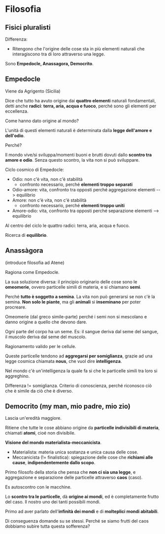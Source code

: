 # Filosofia
## Fisici pluralisti

Differenza:
- Ritengono che l'origine delle cose sta in più elementi naturali che interagiscono tra di loro attraverso una legge.

Sono **Empedocle, Anassagora, Democrito**.

## Empedocle

Viene da Agrigento (Sicilia)

Dice che tutto ha avuto origine dai **quattro elementi** naturali fondamentali, detti anche **radici**: **terra, aria, acqua e fuoco**, perché sono gli elementi per eccellenza.

Come hanno dato origine al mondo?

L'unità di questi elementi naturali è determinata dalla **legge dell'amore e dell'odio**.

Perché?

Il mondo vive/si sviluppa/momenti buoni e brutti dovuti dallo **scontro tra amore e odio**. Senza questo scontro, la vita non si può sviluppare.

Ciclo cosmico di Empedocle:

- Odio: non c'è vita, non c'è stabilità <!-- (divisione elementi) -->
  - confronto necessario, perché **elementi troppo separati**
- Odio-amore: vita, confronto tra opposti <!-- (unione elementi) -->perché aggregazione elementi --> equilibrio
- Amore: non c'è vita, non c'è stabilità <!-- (divisione elementi) -->
  - confronto necessario, perché **elementi troppo uniti**
- Amore-odio: vita, confronto tra opposti <!-- (unione elementi) -->perché separazione elementi --> equilibrio

Al centro del ciclo le quattro radici: terra, aria, acqua e fuoco.

Ricerca di **equilibrio**.


## Anassàgora

(introduce filosofia ad Atene)

Ragiona come Empedocle.

La sua soluzione diversa: il principio originario delle cose sono le **omeomerie**, ovvero particelle simili di materia, e si chiamano **semi**.

Perché **tutto è soggetto a semina**. La vita non può generarsi se non c'è la semina. **Non solo le piante**, ma gli **animali** si **inseminano** per poter procreare.

Omeomerie (dal greco simile-parte) perché i semi non si mescolano e danno origine a quello che devono dare.

Ogni parte del corpo ha un seme. Es: il sangue deriva dal seme del sangue, il muscolo deriva dal seme del muscolo.

Ragionamento valido per le cellule.

Queste particelle tendono ad **aggregarsi per somiglianza**, grazie ad una legge cosmica chiamata **nous**, che vuol dire **intelligenza**.

Nel mondo c'è un'intelligenza la quale fa si che le particelle simili tra loro si aggreghino.

Differenza != somiglianza. Criterio di conoscienza, perché riconosco ciò che è simile da ciò che è diverso.


## Democrito (my man, mio padre, mio zio)

Lascia un'eredità maggiore.

Ritiene che tutte le cose abbiano origine da **particelle indivisibili di materia**, chiamati **atomi**, cioé non divisibile.

**Visione del mondo materialista-meccanicista**.

- Materialista: materia unica sostanza e unica causa delle cose.
- Meccanicista (!= finalistica): spiegazione delle cose che **richiami alle cause**, **indipendentemente dallo scopo**.

Primo filosofo della storia che pensa che **non ci sia una legge**, e aggregazione e separazione delle particelle attraverso **caos** (caso).

Es autoscontro con le macchine.

Lo **scontro tra le particelle**, dà **origine ai mondi**, ed è completamente frutto del caso. Il nostro uno dei tanti possibili mondi.

Primo ad aver parlato dell'**infinità dei mondi** e di **molteplici mondi abitabili**.

Di conseguenza domande su se stessi. Perché se siamo frutti del caos dobbiamo subire tutta questa sofferenza?
